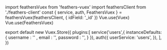 import feathersVuex from 'feathers-vuex'
import feathersClient from './feathers-client'
const { service, auth, FeathersVuex } = feathersVuex(feathersClient, { idField: '_id' })
Vue.use(Vuex)
Vue.use(FeathersVuex)

export default new Vuex.Store({
  plugins:[
    service('users',{
      instanceDefaults:{
        username : '' ,
        email : '',
        password : '',
      }
    }),
    auth({ userService: 'users', }),
  ],
})